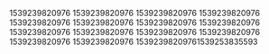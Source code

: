 1539239820976
1539239820976
1539239820976
1539239820976
1539239820976
1539239820976
1539239820976
1539239820976
1539239820976
1539239820976
1539239820976
1539239820976
1539239820976
1539239820976
15392398209761539253835593
